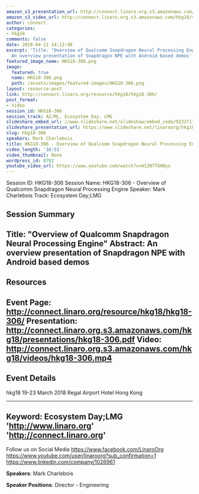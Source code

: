 ```yaml
---
amazon_s3_presentation_url: http://connect.linaro.org.s3.amazonaws.com/hkg18/presentations/hkg18-306.pdf
amazon_s3_video_url: http://connect.linaro.org.s3.amazonaws.com/hkg18/videos/hkg18-306.mp4
author: connect
categories:
- hkg18
comments: false
date: 2018-04-11 14:12:48
excerpt: 'Title: "Overview of Qualcomm Snapdragon Neural Processing Engine" Abstract:
  An overview presentation of Snapdragon NPE with Android based demos'
featured_image_name: HKG18-306.png
image:
  featured: true
  name: HKG18-306.png
  path: /assets/images/featured-images/HKG18-306.png
layout: resource-post
link: http://connect.linaro.org/resource/hkg18/hkg18-306/
post_format:
- Video
session_id: HKG18-306
session_track: AI/ML, Ecosystem Day, LMG
slideshare_embed_url: //www.slideshare.net/slideshow/embed_code/92327111
slideshare_presentation_url: https://www.slideshare.net/linaroorg/hkg18306-overview-of-qualcomm-snapdragon-neural-processing-engine
slug: hkg18-306
speakers: Mark Charlebois
title: HKG18-306 - Overview of Qualcomm Snapdragon Neural Processing Engine
video_length: '16:51'
video_thumbnail: None
wordpress_id: 8782
youtube_video_url: https://www.youtube.com/watch?v=HI2N7TGH0ys
---
```


Session ID: HKG18-306
Session Name: HKG18-306 - Overview of Qualcomm Snapdragon Neural Processing Engine
Speaker: Mark Charlebois
Track: Ecosystem Day;LMG


## Session Summary
Title: "Overview of Qualcomm Snapdragon Neural Processing Engine" Abstract: An overview presentation of Snapdragon NPE with Android based demos
---------------------------------------------------
## Resources
Event Page: http://connect.linaro.org/resource/hkg18/hkg18-306/
Presentation: http://connect.linaro.org.s3.amazonaws.com/hkg18/presentations/hkg18-306.pdf
Video: http://connect.linaro.org.s3.amazonaws.com/hkg18/videos/hkg18-306.mp4
 ---------------------------------------------------
## Event Details
hkg18
19-23 March 2018 
Regal Airport Hotel Hong Kong

---------------------------------------------------
Keyword: Ecosystem Day;LMG
'http://www.linaro.org'
'http://connect.linaro.org'
---------------------------------------------------
Follow us on Social Media
https://www.facebook.com/LinaroOrg
https://www.youtube.com/user/linaroorg?sub_confirmation=1
https://www.linkedin.com/company/1026961

**Speakers**: Mark Charlebois

**Speaker Positions**: Director - Engineering
